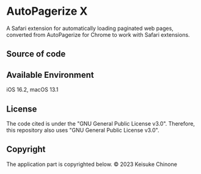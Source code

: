 # AutoPagerize X
A Safari extension for automatically loading paginated web pages, converted from AutoPagerize for Chrome to work with Safari extensions.

## Source of code
[AutoPagerize for Chrome]: https://github.com/swdyh/autopagerize_for_chrome

## Available Environment
iOS 16.2, macOS 13.1

## License
The code cited is under the "GNU General Public License v3.0". Therefore, this repository also uses "GNU General Public License v3.0".

## Copyright
The application part is copyrighted below.
© 2023 Keisuke Chinone
